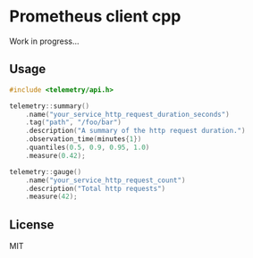 # Prometheus client cpp

Work in progress...

## Usage
``` c++
#include <telemetry/api.h>

telemetry::summary()
    .name("your_service_http_request_duration_seconds")
    .tag("path", "/foo/bar")
    .description("A summary of the http request duration.")
    .observation_time(minutes{1})
    .quantiles(0.5, 0.9, 0.95, 1.0)
    .measure(0.42);

telemetry::gauge()
    .name("your_service_http_request_count")
    .description("Total http requests")
    .measure(42);
```

## License

MIT